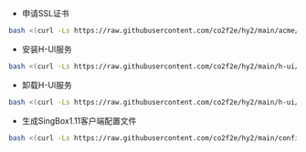 * 申请SSL证书
```bash
bash <(curl -Ls https://raw.githubusercontent.com/co2f2e/hy2/main/acme/acme2.0.sh)
```

* 安装H-UI服务
```bash
bash <(curl -Ls https://raw.githubusercontent.com/co2f2e/hy2/main/h-ui/install_hui.sh)
```

* 卸载H-UI服务
```bash
bash <(curl -Ls https://raw.githubusercontent.com/co2f2e/hy2/main/h-ui/uninstall_hui.sh)
```

* 生成SingBox1.11客户端配置文件
```bash
bash <(curl -Ls https://raw.githubusercontent.com/co2f2e/hy2/main/config/create_singbox_client_config_file.sh)
```






